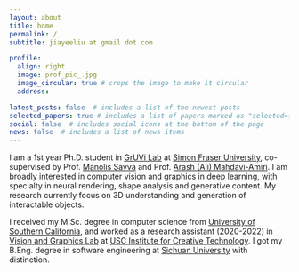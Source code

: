 ```yaml
---
layout: about
title: home
permalink: /
subtitle: jiayeeliu at gmail dot com 

profile:
  align: right
  image: prof_pic_.jpg
  image_circular: true # crops the image to make it circular
  address: 

latest_posts: false  # includes a list of the newest posts
selected_papers: true # includes a list of papers marked as "selected={true}"
social: false  # includes social icons at the bottom of the page
news: false  # includes a list of news items
---
```

I am a 1st year Ph.D. student in [GrUVi Lab]() at [Simon Fraser University](https://www.sfu.ca/), co-supervised by Prof. [Manolis Savva](https://msavva.github.io/) and Prof. [Arash (Ali) Mahdavi-Amiri](https://www.sfu.ca/~amahdavi/).
I am broadly interested in computer vision and graphics in deep learning, with specialty in neural rendering, shape analysis and generative content. 
My research currently focus on 3D understanding and generation of interactable objects.

I received my M.Sc. degree in computer science from [University of Southern California](https://www.usc.edu/), and worked as a research assistant (2020-2022) in [Vision and Graphics Lab](https://vgl.ict.usc.edu/) at [USC Institute for Creative Technology](https://ict.usc.edu/). I got my B.Eng. degree in software engineering at [Sichuan University](https://en.scu.edu.cn/) with distinction.


